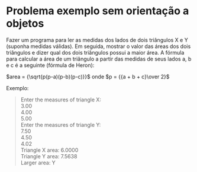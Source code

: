 # Problema exemplo sem orientação a objetos

Fazer um programa para ler as medidas dos lados de dois triângulos X e Y (suponha medidas válidas). Em seguida, mostrar o valor das áreas dos dois triângulos e dizer qual dos dois triângulos possui a maior área. A fórmula para calcular a área de um triângulo a partir das medidas de seus lados a, b e c é a seguinte (fórmula de Heron):

$area = {\sqrt{p(p-a)(p-b)(p-c)}}$ onde $p = {{a + b + c}\over 2}$

Exemplo:

> Enter the measures of triangle X:  
> 3.00  
> 4.00  
> 5.00  
> Enter the measures of triangle Y:  
> 7.50  
> 4.50  
> 4.02  
> Triangle X area: 6.0000  
> Triangle Y area: 7.5638  
> Larger area: Y  

